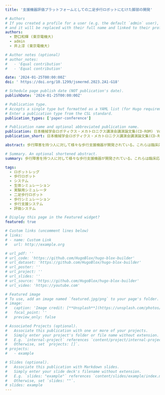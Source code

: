 ```yaml
---
title: '支援機器評価プラットフォームとしての二足歩行ロボットにむけた脚部の開発'

# Authors
# If you created a profile for a user (e.g. the default `admin` user), write the username (folder name) here
# and it will be replaced with their full name and linked to their profile.
authors:
  - 野口和輝 (東京電機大)
  - admin
  - 井上淳 (東京電機大)

# Author notes (optional)
# author_notes:
#   - 'Equal contribution'
#   - 'Equal contribution'

date: '2024-01-25T00:00:00Z'
doi: ' https://doi.org/10.1299/jsmermd.2023.2A1-G18'

# Schedule page publish date (NOT publication's date).
publishDate: '2024-01-25T00:00:00Z'

# Publication type.
# Accepts a single type but formatted as a YAML list (for Hugo requirements).
# Enter a publication type from the CSL standard.
publication_types: ['paper-conference']

# Publication name and optional abbreviated publication name.
publication: 日本機械学会ロボティクス・メカトロニクス講演会講演論文集(CD-ROM)　Vol.2023 Page.ROMBUNNO.2A1-G18 (2023)　ISSN 2424-3124
publication_short: 日本機械学会ロボティクス・メカトロニクス講演会講演論文集(CD-ROM)　Vol.2023 Page.ROMBUNNO.2A1-G18 (2023)　ISSN 2424-3124

abstract: 歩行障害を持つ人に対して様々な歩行支援機器が開発されている。これらは臨床応用前に評価実験を行う必要があるが,転倒などの危険性から歩行支援機器の対象者を被験者とすることが難しく若年の健常者を被験者として評価実験を行っている。高齢者などの歩行を再現可能なロボットを評価プラットフォームとすれば,転倒などの安全確保の問題を解決でき,再現性や精度の高い評価実験を行うことができる。本研究では,評価プラットフォームとなる二足歩行ロボットの開発にむけ,人の歩行時の関節角度可動範囲を再現可能な脚部を開発した。(著者抄録) 

# Summary. An optional shortened abstract.
summary: 歩行障害を持つ人に対して様々な歩行支援機器が開発されている。これらは臨床応用前に評価実験を行う必要があるが,転倒などの危険性から歩行支援機器の対象者を被験者とすることが難しく若年の健常者を被験者として評価実験を行っている。高齢者などの歩行を再現可能なロボットを評価プラットフォームとすれば,転倒などの安全確保の問題を解決でき,再現性や精度の高い評価実験を行うことができる。本研究では,評価プラットフォームとなる二足歩行ロボットの開発にむけ,人の歩行時の関節角度可動範囲を再現可能な脚部を開発した。(著者抄録) 

tags:
  - ロボットレッグ
  - 歩行ロボット
  - システム
  - 生体シミュレーション
  - 実験用シミュレータ
  - 二足歩行ロボット
  - 歩行シミュレーション
  - 歩行支援システム
  - 評価システム

# Display this page in the Featured widget?
featured: true

# Custom links (uncomment lines below)
# links:
# - name: Custom Link
#   url: http://example.org

# url_pdf: ''
# url_code: 'https://github.com/HugoBlox/hugo-blox-builder'
# url_dataset: 'https://github.com/HugoBlox/hugo-blox-builder'
# url_poster: ''
# url_project: ''
# url_slides: ''
# url_source: 'https://github.com/HugoBlox/hugo-blox-builder'
# url_video: 'https://youtube.com'

# Featured image
# To use, add an image named `featured.jpg/png` to your page's folder.
# image:
#   caption: 'Image credit: [**Unsplash**](https://unsplash.com/photos/pLCdAaMFLTE)'
#   focal_point: ''
#   preview_only: false

# Associated Projects (optional).
#   Associate this publication with one or more of your projects.
#   Simply enter your project's folder or file name without extension.
#   E.g. `internal-project` references `content/project/internal-project/index.md`.
#   Otherwise, set `projects: []`.
# projects:
#   - example

# Slides (optional).
#   Associate this publication with Markdown slides.
#   Simply enter your slide deck's filename without extension.
#   E.g. `slides: "example"` references `content/slides/example/index.md`.
#   Otherwise, set `slides: ""`.
# slides: example
---
```


<!-- {{% callout note %}}
Click the _Cite_ button above to demo the feature to enable visitors to import publication metadata into their reference management software.
{{% /callout %}}

{{% callout note %}}
Create your slides in Markdown - click the _Slides_ button to check out the example.
{{% /callout %}} -->

<!-- Add the publication's **full text** or **supplementary notes** here. You can use rich formatting such as including [code, math, and images](https://docs.hugoblox.com/content/writing-markdown-latex/). -->
